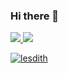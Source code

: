 ### Hi there 👋

<a href="https://github.com/lesdith">
  <img src="https://github-readme-stats.vercel.app/api?username=lesdith&title_color=002573&show_icons=true&3&icon_color=28057D" />
  </a>
  
 <a href=" https://github.com/lesdith?tab=repositories"/>
 <img aling="left" src="https://github-readme-stats.vercel.app/api/top-langs/?username=lesdith&layout=compact&hide=kotlin">
  
 <p><img align="center" src="https://github-readme-streak-stats.herokuapp.com/?user=lesdith&" alt="lesdith" /></p>
 
